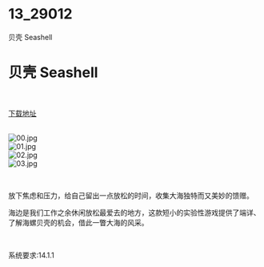 # 13_29012
贝壳 Seashell
# 贝壳 Seashell
 <br/></br>
[下载地址](https://www.switch520.cc/article/29012 "下载地址")
<br/></br>

<p><img title="00.jpg" src="https://www.switch520.cc/muke_img/2022_04_01_babeac2d9e46b.jpg" alt="00.jpg"><br>
<img title="01.jpg" src="https://www.switch520.cc/muke_img/2022_04_01_a223b3484395c.jpg" alt="01.jpg"><br>
<img title="02.jpg" src="https://www.switch520.cc/muke_img/2022_04_01_4a77399f02fa4.jpg" alt="02.jpg"><br>
<img title="03.jpg" src="https://www.switch520.cc/muke_img/2022_04_01_9aecfee694509.jpg" alt="03.jpg"></p>
<p>&nbsp;</p>
<p>放下焦虑和压力，给自己留出一点放松的时间，收集大海独特而又美妙的馈赠。</p>
<p>海边是我们工作之余休闲放松最爱去的地方，这款短小的实验性游戏提供了端详、了解海螺贝壳的机会，借此一瞥大海的风采。</p>
<p>&nbsp;</p>
<p>系统要求:14.1.1</p>




